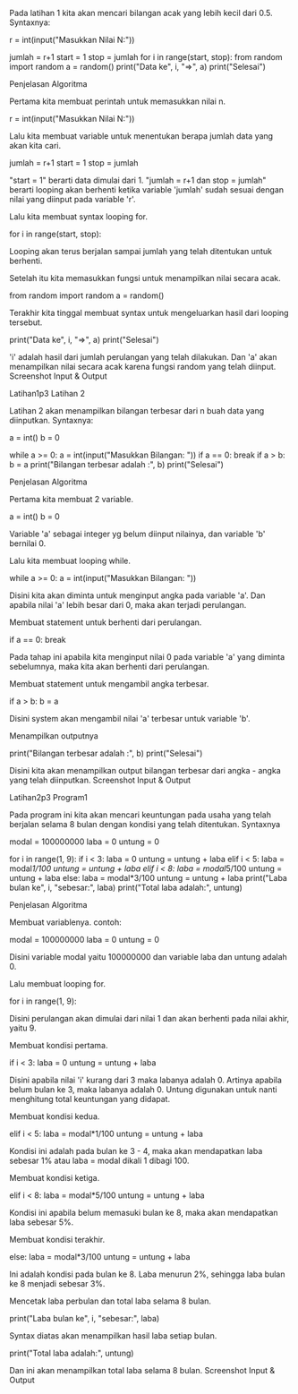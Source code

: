 Pada latihan 1 kita akan mencari bilangan acak yang lebih kecil dari 0.5.
Syntaxnya:

r = int(input("Masukkan Nilai N:"))

jumlah = r+1
start = 1
stop = jumlah
for i in range(start, stop):
from random import random
a = random()
print("Data ke", i, "=>", a)
print("Selesai")

Penjelasan Algoritma

Pertama kita membuat perintah untuk memasukkan nilai n.

r = int(input("Masukkan Nilai N:"))

Lalu kita membuat variable untuk menentukan berapa jumlah data yang akan kita cari.

jumlah = r+1
start = 1
stop = jumlah

"start = 1" berarti data dimulai dari 1. "jumlah = r+1 dan stop = jumlah" berarti looping akan berhenti ketika variable 'jumlah' sudah sesuai dengan nilai yang diinput pada variable 'r'.

Lalu kita membuat syntax looping for.

for i in range(start, stop):

Looping akan terus berjalan sampai jumlah yang telah ditentukan untuk berhenti.

Setelah itu kita memasukkan fungsi untuk menampilkan nilai secara acak.

from random import random
a = random()

Terakhir kita tinggal membuat syntax untuk mengeluarkan hasil dari looping tersebut.

print("Data ke", i, "=>", a)
print("Selesai")

'i' adalah hasil dari jumlah perulangan yang telah dilakukan. Dan 'a' akan menampilkan nilai secara acak karena fungsi random yang telah diinput.
Screenshot Input & Output

Latihan1p3
Latihan 2

Latihan 2 akan menampilkan bilangan terbesar dari n buah data yang diinputkan.
Syntaxnya:

a = int()
b = 0

while a >= 0:
a = int(input("Masukkan Bilangan: "))
if a == 0:
break
if a > b:
b = a
print("Bilangan terbesar adalah :", b)
print("Selesai")

Penjelasan Algoritma

Pertama kita membuat 2 variable.

a = int()
b = 0

Variable 'a' sebagai integer yg belum diinput nilainya, dan variable 'b' bernilai 0.

Lalu kita membuat looping while.

while a >= 0:
a = int(input("Masukkan Bilangan: "))

Disini kita akan diminta untuk menginput angka pada variable 'a'. Dan apabila nilai 'a' lebih besar dari 0, maka akan terjadi perulangan.

Membuat statement untuk berhenti dari perulangan.

if a == 0:
break

Pada tahap ini apabila kita menginput nilai 0 pada variable 'a' yang diminta sebelumnya, maka kita akan berhenti dari perulangan.

Membuat statement untuk mengambil angka terbesar.

if a > b:
b = a

Disini system akan mengambil nilai 'a' terbesar untuk variable 'b'.

Menampilkan outputnya

print("Bilangan terbesar adalah :", b)
print("Selesai")

Disini kita akan menampilkan output bilangan terbesar dari angka - angka yang telah diinputkan.
Screenshot Input & Output

Latihan2p3
Program1

Pada program ini kita akan mencari keuntungan pada usaha yang telah berjalan selama 8 bulan dengan kondisi yang telah ditentukan.
Syntaxnya

modal = 100000000
laba = 0
untung = 0

for i in range(1, 9):
if i < 3:
laba = 0
untung = untung + laba
elif i < 5:
laba = modal*1/100
untung = untung + laba
elif i < 8:
laba = modal*5/100
untung = untung + laba
else:
laba = modal*3/100
untung = untung + laba
print("Laba bulan ke", i, "sebesar:", laba)
print("Total laba adalah:", untung)

Penjelasan Algoritma

Membuat variablenya. contoh:

modal = 100000000
laba = 0
untung = 0

Disini variable modal yaitu 100000000 dan variable laba dan untung adalah 0.

Lalu membuat looping for.

for i in range(1, 9):

Disini perulangan akan dimulai dari nilai 1 dan akan berhenti pada nilai akhir, yaitu 9.

Membuat kondisi pertama.

if i < 3:
laba = 0
untung = untung + laba

Disini apabila nilai 'i' kurang dari 3 maka labanya adalah 0. Artinya apabila belum bulan ke 3, maka labanya adalah 0. Untung digunakan untuk nanti menghitung total keuntungan yang didapat.

Membuat kondisi kedua.

elif i < 5:
laba = modal*1/100
untung = untung + laba

Kondisi ini adalah pada bulan ke 3 - 4, maka akan mendapatkan laba sebesar 1% atau laba = modal dikali 1 dibagi 100.

Membuat kondisi ketiga.

elif i < 8:
laba = modal*5/100
untung = untung + laba

Kondisi ini apabila belum memasuki bulan ke 8, maka akan mendapatkan laba sebesar 5%.

Membuat kondisi terakhir.

else:
laba = modal*3/100
untung = untung + laba

Ini adalah kondisi pada bulan ke 8. Laba menurun 2%, sehingga laba bulan ke 8 menjadi sebesar 3%.

Mencetak laba perbulan dan total laba selama 8 bulan.

print("Laba bulan ke", i, "sebesar:", laba)

Syntax diatas akan menampilkan hasil laba setiap bulan.

print("Total laba adalah:", untung)

Dan ini akan menampilkan total laba selama 8 bulan.
Screenshot Input & Output
